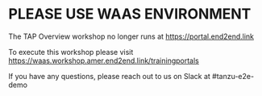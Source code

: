 # PLEASE USE WAAS ENVIRONMENT

The TAP Overview workshop no longer runs at https://portal.end2end.link

To execute this workshop please visit https://waas.workshop.amer.end2end.link/trainingportals

If you have any questions, please reach out to us on Slack at #tanzu-e2e-demo